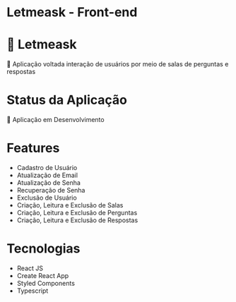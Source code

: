 # Letmeask - Front-end

# 🔗 Letmeask
<p>🚀 Aplicação voltada interação de usuários por meio de salas de perguntas e respostas</p>

# Status da Aplicação
<p>🚧 Aplicação em Desenvolvimento</p>

# Features
- Cadastro de Usuário
- Atualização de Email
- Atualização de Senha
- Recuperação de Senha
- Exclusão de Usuário
- Criação, Leitura e Exclusão de Salas
- Criação, Leitura e Exclusão de Perguntas
- Criação, Leitura e Exclusão de Respostas

# Tecnologias
- React JS
- Create React App
- Styled Components
- Typescript
